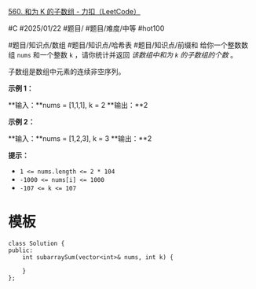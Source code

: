 [560. 和为 K 的子数组 - 力扣（LeetCode）](https://leetcode.cn/problems/subarray-sum-equals-k/description/)

#C #2025/01/22 #题目/ #题目/难度/中等 #hot100

#题目/知识点/数组 #题目/知识点/哈希表 #题目/知识点/前缀和
给你一个整数数组 `nums` 和一个整数 `k` ，请你统计并返回 _该数组中和为 `k` 的子数组的个数_ 。

子数组是数组中元素的连续非空序列。

**示例 1：**

**输入：**nums = [1,1,1], k = 2
**输出：**2

**示例 2：**

**输入：**nums = [1,2,3], k = 3
**输出：**2

**提示：**

- `1 <= nums.length <= 2 * 104`
- `-1000 <= nums[i] <= 1000`
- `-107 <= k <= 107`

# 模板

```
class Solution {
public:
    int subarraySum(vector<int>& nums, int k) {
        
    }
};
```